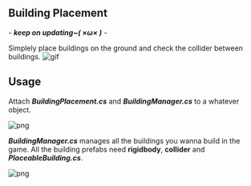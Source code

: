 Building Placement
----------

*- **keep on updating~( ×ω× )** -*

Simplely place buildings on the ground and check the collider between buildings.
![gif](https://github.com/chenwanwan13/SomeUnityScripts/blob/master/BuildingPlacement/03.gif?raw=true)

Usage
---------

Attach ***BuildingPlacement.cs***  and ***BuildingManager.cs*** to a whatever object.

![png](https://raw.githubusercontent.com/chenwanwan13/SomeUnityScripts/master/BuildingPlacement/01.png)

***BuildingManager.cs*** manages all the buildings you wanna build in the game.
All the building prefabs need **rigidbody**, **collider** and ***PlaceableBuilding.cs***.

![png](https://raw.githubusercontent.com/chenwanwan13/SomeUnityScripts/master/BuildingPlacement/02.png)

